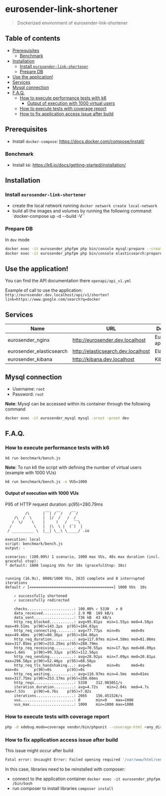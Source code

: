 # eurosender-link-shortener

> Dockerized environment of eurosender-link-shortener

## Table of contents

- [Prerequisites](#prerequisites)
    - [Benchmark](#benchmark)
- [Installation](#installation)
    - [Install `eurosender-link-shortener`](#install-eurosender-link-shortener)
    - [Prepare DB](#prepare-db)
- [Use the application!](#use-the-application)
- [Services](#services)
- [Mysql connection](#mysql-connection)
- [F.A.Q.](#faq)
    - [How to execute performance tests with k6](#how-to-execute-performance-tests-with-k6)
      - [Output of execution with 1000 virtual users](#output-of-execution-with-1000-vus)
    - [How to execute tests with coverage report](#how-to-execute-tests-with-coverage-report)
    - [How to fix application access issue after build](#how-to-fix-application-access-issue-after-build)
    
## Prerequisites

- Install `docker-compose`: https://docs.docker.com/compose/install/

### Benchmark

- Install `k6`: https://k6.io/docs/getting-started/installation/

## Installation

### Install `eurosender-link-shortener`

- create the local network running `docker network create local-network`
- build all the images and volumes by running the following command: `docker-compose up -d --build -V``

### Prepare DB 
  In `dev` mode
```bash
docker exec -it eurosender_phpfpm php bin/console mysql:prepare --create
docker exec -it eurosender_phpfpm php bin/console elasticsearch:prepare
```

## Use the application!

You can find the API documentation there `openapi/api_v1.yml`

Example of call to use the application: `http://eurosender.dev.localhost/api/v1/shorten?link=https://www.google.com/search?q=docker`

## Services

| Name                        | URL                                           | Description                          |
|-----------------------------|-----------------------------------------------|--------------------------------------|
| eurosender_nginx            | http://eurosender.dev.localhost               | Eurosender application               |
| eurosender_elasticsearch    | http://elasticsearch.dev.localhost            | Elasticsearch                        |
| eurosender_kibana           | http://kibana.dev.localhost                   | Kibana                               |

## Mysql connection

- Username: `root`
- Password: `root`

**Note**: Mysql can be accessed within its container through the following command
```bash
docker exec -it eurosender_mysql mysql -uroot -proot dev
```

## F.A.Q.

### How to execute performance tests with k6
```bash
k6 run benchmark/bench.js
```
**Note**: To run k6 the script with defining the number of virtual users (example with 1000 VUs)
```bash
k6 run benchmark/bench.js -e VUS=1000
```

#### Output of execution with 1000 VUs

P95 of HTTP request duration: p(95)=280.79ms

```
         /\      |‾‾| /‾‾/   /‾‾/   
    /\  /  \     |  |/  /   /  /    
   /  \/    \    |     (   /   ‾‾\  
  /          \   |  |\  \ |  (‾)  |
 / __________ \  |__| \__\ \_____/ .io

execution: local
script: benchmark/bench.js
output: -

scenarios: (100.00%) 1 scenario, 1000 max VUs, 40s max duration (incl. graceful stop):
* default: 1000 looping VUs for 10s (gracefulStop: 30s)


running (16.9s), 0000/1000 VUs, 2635 complete and 0 interrupted iterations
default ✓ [======================================] 1000 VUs  10s

    ✓ successfully shortened
    ✓ successfully redirected

    checks.....................: 100.00% ✓ 5330   ✗ 0     
    data_received..............: 2.9 MB  169 kB/s
    data_sent..................: 736 kB  43 kB/s
    http_req_blocked...........: avg=95.81µs  min=1.55µs med=4.58µs  max=49.51ms  p(90)=143.2µs  p(95)=184.83µs
    http_req_connecting........: avg=77.77µs  min=0s     med=0s      max=49.46ms  p(90)=80.36µs  p(95)=104.86µs
    http_req_duration..........: avg=117.07ms min=4.58ms med=81.06ms max=317.85ms p(90)=253.25ms p(95)=280.79ms
    http_req_receiving.........: avg=70.55µs  min=17.9µs med=66.09µs max=1.6ms    p(90)=99.32µs  p(95)=112.56µs
    http_req_sending...........: avg=28.92µs  min=7.09µs med=20.81µs max=298.58µs p(90)=52.48µs  p(95)=68.58µs 
    http_req_tls_handshaking...: avg=0s       min=0s     med=0s      max=0s       p(90)=0s       p(95)=0s      
    http_req_waiting...........: avg=116.97ms min=4.5ms  med=81ms    max=317.75ms p(90)=253.17ms p(95)=280.66ms
    http_reqs..................: 5330    312.903051/s
    iteration_duration.........: avg=4.72s    min=2.04s  med=4.7s    max=7.53s    p(90)=6.76s    p(95)=7.02s   
    iterations.................: 2665    156.451526/s
    vus........................: 0       min=0    max=1000
    vus_max....................: 1000    min=1000 max=1000

```

### How to execute tests with coverage report
```bash
php -d xdebug.mode=coverage vendor/bin/phpunit --coverage-html <any_directory>
```

### How to fix application access issue after build
This issue might occur after build
```bash
Fatal error: Uncaught Error: Failed opening required '/var/www/html/vendor/autoload_runtime.php' (include_path='.:/usr/local/lib/php') in /var/www/html/public/index.php:5 Stack trace: #0 {main} thrown in /var/www/html/public/index.php on line 5
```
In this case, libraries need to be reinstalled with composer:
 - connect to the application container `docker exec -it eurosender_phpfpm /bin/bash`
 - run composer to install libraries `composer install`